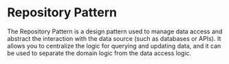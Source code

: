 # Repository Pattern

The Repository Pattern is a design pattern used to manage data access and abstract the interaction with the data source (such as databases or APIs). It allows you to centralize the logic for querying and updating data, and it can be used to separate the domain logic from the data access logic.

